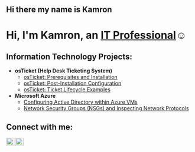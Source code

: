## Hi there my name is Kamron
<h1>Hi, I'm Kamron, an <a href="https://linkedin.com/in/Kamron">IT Professional</a>☺</h1>

<h2> Information Technology Projects:</h2>

- <b>osTicket (Help Desk Ticketing System)</b>
  - [osTicket: Prerequisites and Installation](https://github.com/kamturner/osticket-prereqs)
  - [osTicket: Post-Installation Configuration](https://github.com/kamturner/post-install-config)
  - [osTicket: Ticket Lifecycle Examples](https://github.com/kamturner/ticket-lifecycle)
- <b>Microsoft Azure</b>
  - [Configuring Active Directory within Azure VMs](https://github.com/kamturner/configure-ad)
  - [Network Security Groups (NSGs) and Inspecting Network Protocols](https://github.com/kamturner/azure-network-protocols)

<h2>Connect with me:</h2>

[<img align="left" alt="kamron | LinkedIn" width="22px" src="https://cdn.jsdelivr.net/npm/simple-icons@v3/icons/linkedin.svg" />][linkedin]
[<img align="left" alt="kamron | Instagram" width="22px" src="https://cdn.jsdelivr.net/npm/simple-icons@v3/icons/instagram.svg" />][instagram]

[instagram]: https://www.instagram.com/Josh
[linkedin]: https://linkedin.com/in/Josh
